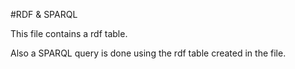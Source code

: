 #RDF & SPARQL

This file contains a rdf table.

Also a SPARQL query is done using the rdf table created in the file.
